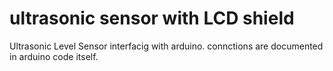 # ultrasonic sensor with LCD shield
Ultrasonic Level Sensor interfacig with arduino.
connctions are documented in arduino code itself.
